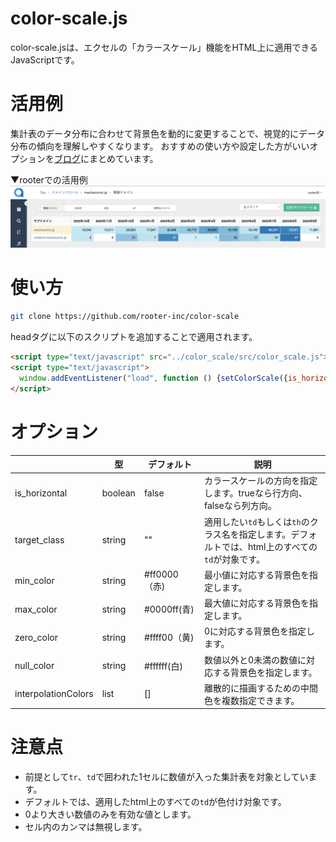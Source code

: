 # color-scale.js

color-scale.jsは、エクセルの「カラースケール」機能をHTML上に適用できるJavaScriptです。

# 活用例

集計表のデータ分布に合わせて背景色を動的に変更することで、視覚的にデータ分布の傾向を理解しやすくなります。
おすすめの使い方や設定した方がいいオプションを[ブログ]("https://rooter.jp/programming/javascript-color-scale/")にまとめています。

▼rooterでの活用例
<img src="./images/sample.png" alt="color-scale.js活用例">

# 使い方

```bash
git clone https://github.com/rooter-inc/color-scale
```

headタグに以下のスクリプトを追加することで適用されます。
```html
<script type="text/javascript" src="../color_scale/src/color_scale.js"></script>
<script type="text/javascript">
  window.addEventListener("load", function () {setColorScale({is_horizontal: true})});
</script>
```

# オプション

|   |型| デフォルト  | 説明 |
| ------------ |  ------------ | ------------ | ------------ |
| is_horizontal | boolean | false | カラースケールの方向を指定します。trueなら行方向、falseなら列方向。  |
| target_class  | string | "" | 適用したい`td`もしくは`th`のクラス名を指定します。デフォルトでは、html上のすべての`td`が対象です。|
| min_color  | string | #ff0000（赤)  | 最小値に対応する背景色を指定します。 |
| max_color  | string | #0000ff(青) | 最大値に対応する背景色を指定します。|
| zero_color  | string | #ffff00（黄) | 0に対応する背景色を指定します。 |
| null_color  | string | #ffffff(白) | 数値以外と0未満の数値に対応する背景色を指定します。 |
| interpolationColors | list | [] | 離散的に描画するための中間色を複数指定できます。 |

# 注意点

- 前提として`tr`、`td`で囲われた1セルに数値が入った集計表を対象としています。
- デフォルトでは、適用したhtml上のすべての`td`が色付け対象です。
- 0より大きい数値のみを有効な値とします。
- セル内のカンマは無視します。
